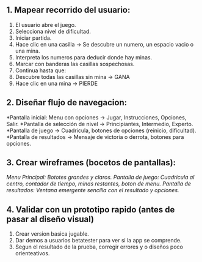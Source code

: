 ## 1. Mapear recorrido del usuario:
1. El usuario abre el juego.
2. Selecciona nivel de dificultad.
3. Iniciar partida.
4. Hace clic en una casilla -> Se descubre un numero, un espacio vacio o una mina.
5. Interpreta los numeros para deducir donde hay minas.
6. Marcar con banderas las casillas sospechosas.
7. Continua hasta que:
  1. Descubre todas las casillas sin mina -> GANA
  2. Hace clic en una mina -> PIERDE

## 2. Diseñar flujo de navegacion:
*Pantalla inicial: Menu con opciones -> Jugar, Instrucciones, Opciones, Salir.
*Pantalla de selección de nivel -> Principiantes, Intermedio, Experto.
*Pantalla de juego -> Cuadricula, botones de opciones (reinicio, dificultad).
*Pantalla de resultados -> Mensaje de victoria o derrota, botones para opciones.

## 3. Crear wireframes (bocetos de pantallas):
*Menu Principal: Bototes grandes y claros.*
*Pantalla de juego: Cuadricula al centro, contador de tiempo, minas restantes, boton de menu.*
*Pantalla de resultados: Ventana emergente sencilla con el resultado y opciones.*

## 4. Validar con un prototipo rapido (antes de pasar al diseño visual)
1. Crear version basica jugable.
2. Dar demos a usuarios betatester para ver si la app se comprende.
3. Segun el resultado de la prueba, corregir errores y o diseños poco orienteativos.

